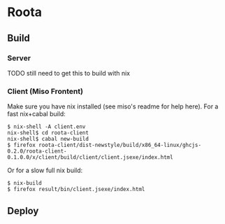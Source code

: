 # Roota

## Build

### Server

TODO still need to get this to build with nix

### Client (Miso Frontent)

Make sure you have nix installed (see miso's readme for help here).
For a fast nix+cabal build:

    $ nix-shell -A client.env
    nix-shell$ cd roota-client
    nix-shell$ cabal new-build
    $ firefox roota-client/dist-newstyle/build/x86_64-linux/ghcjs-0.2.0/roota-client-0.1.0.0/x/client/build/client/client.jsexe/index.html

Or for a slow full nix build:

    $ nix-build
    $ firefox result/bin/client.jsexe/index.html

## Deploy

